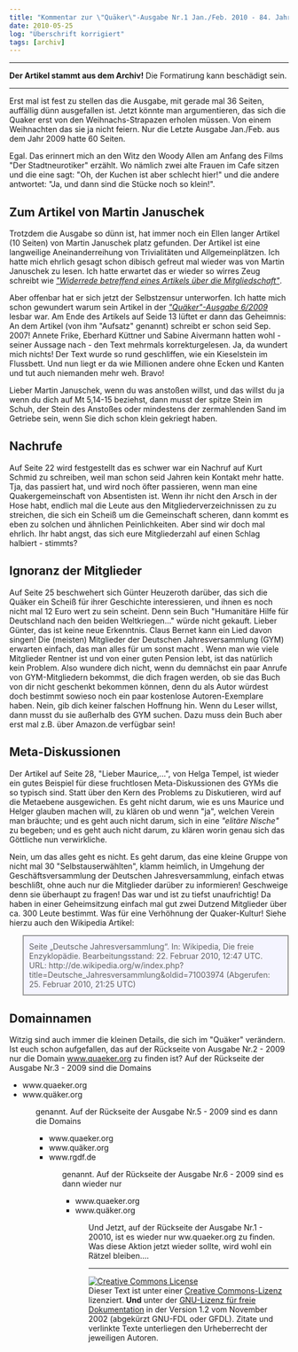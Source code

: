 ```yaml
---
title: "Kommentar zur \"Quäker\"-Ausgabe Nr.1 Jan./Feb. 2010 - 84. Jahrgang"
date: 2010-05-25
log: "Überschrift korrigiert"
tags: [archiv]
---
```

<hr><b>Der Artikel stammt aus dem Archiv!</b> Die Formatirung kann beschädigt sein.<hr>
Erst mal ist fest zu stellen das die Ausgabe, mit gerade mal 36 Seiten, auffällig dünn ausgefallen ist. Jetzt könnte man argumentieren, das sich die Quaker erst von den Weihnachs-Strapazen erholen müssen. Von einem Weihnachten das sie ja nicht feiern. Nur die Letzte Ausgabe Jan./Feb. aus dem Jahr 2009 hatte 60 Seiten.

Egal. Das erinnert mich an den Witz den Woody Allen am Anfang des Films "Der Stadtneurotiker" erzählt. Wo nämlich zwei alte Frauen im Cafe sitzen und die eine sagt: "Oh, der Kuchen ist aber schlecht hier!" und die andere antwortet: "Ja, und dann sind die Stücke noch so klein!". 

<h2>Zum Artikel von Martin Januschek</h2>

Trotzdem die Ausgabe so dünn ist, hat immer noch ein Ellen langer Artikel (10 Seiten) von Martin Januschek platz gefunden. Der Artikel ist eine langweilige Aneinanderreihung von Trivialitäten und Allgemeinplätzen. Ich hatte mich ehrlich gesagt schon dibisch gefreut mal wieder was von Martin Januschek zu lesen. Ich hatte erwartet das er wieder so wirres Zeug schreibt wie <a href="http://www.the-independent-friend.de/?q=node/295"><i>"Widerrede betreffend eines Artikels über die Mitgliedschaft"</i></a>. 

Aber offenbar hat er sich jetzt der Selbstzensur unterworfen. Ich hatte mich schon gewundert warum sein Artikel in der <a href="http://www.the-independent-friend.de/?q=node/564"><i>"Quäker"-Ausgabe 6/2009</i></a> lesbar war. Am Ende des Artikels auf Seide 13 lüftet er dann das Geheimnis: An dem Artikel (von ihm "Aufsatz" genannt) schreibt er schon seid Sep. 2007! Annete Frike, Eberhard Küttner und Sabine Aivermann hatten wohl - seiner Aussage nach - den Text mehrmals korrekturgelesen.  Ja, da wundert mich nichts! Der Text wurde so rund geschliffen, wie ein Kieselstein im Flussbett. Und nun liegt er da wie Millionen andere ohne Ecken und Kanten und tut auch niemanden mehr weh. Bravo! 

Lieber Martin Januschek, wenn du was anstoßen willst, und das willst du ja wenn du dich auf Mt 5,14-15 beziehst, dann musst der spitze Stein im Schuh, der Stein des Anstoßes oder mindestens der zermahlenden Sand im Getriebe sein, wenn Sie dich schon klein gekriegt haben. 

<h2>Nachrufe</h2>

Auf Seite 22 wird festgestellt das es schwer war ein Nachruf auf Kurt Schmid zu schreiben, weil man schon seid Jahren kein Kontakt mehr hatte. Tja, das passiert hat, und wird noch öfter passieren, wenn man eine Quakergemeinschaft von  Absentisten ist. Wenn ihr nicht den Arsch in der Hose habt, endlich mal die Leute aus den Mitgliederverzeichnissen zu zu streichen, die sich ein Scheiß um die Gemeinschaft scheren, dann kommt es eben zu solchen und ähnlichen Peinlichkeiten. Aber sind wir doch mal ehrlich. Ihr habt angst, das sich eure Mitgliederzahl auf einen Schlag halbiert - stimmts?

<h2>Ignoranz der Mitglieder</h2>

Auf Seite 25 beschwehert sich Günter Heuzeroth darüber, das sich die Quäker ein Scheiß für ihrer Geschichte interessieren, und ihnen es noch nicht mal 12 Euro wert zu sein scheint. Denn sein Buch "Humanitäre Hilfe für Deutschland nach den beiden Weltkriegen..." würde nicht gekauft. Lieber Günter, das ist keine neue Erkenntnis. Claus Bernet kann ein Lied davon singen! Die (meisten) Mitglieder der Deutschen Jahresversammlung  (GYM) erwarten einfach, das man alles für um sonst macht . Wenn man wie viele Mitglieder Rentner ist und von einer guten Pension lebt, ist das natürlich kein Problem. Also wundere dich nicht, wenn du demnächst ein paar Anrufe von GYM-Mitgliedern bekommst, die dich fragen werden, ob sie das Buch von dir nicht geschenkt bekommen können, denn du als Autor würdest doch bestimmt sowieso noch ein paar kostenlose Autoren-Exemplare haben. Nein, gib dich keiner falschen Hoffnung hin. Wenn du Leser willst, dann musst du sie außerhalb des GYM suchen. Dazu muss dein Buch aber erst mal z.B. über Amazon.de verfügbar sein!

<h2>Meta-Diskussionen</h2>

Der Artikel  auf Seite 28, "Lieber Maurice,...", von Helga Tempel, ist wieder ein gutes Beispiel für diese fruchtlosen Meta-Diskussionen des GYMs die so typisch sind. Statt über den Kern des Problems zu Diskutieren, wird auf die Metaebene ausgewichen. Es geht nicht darum, wie es uns Maurice und Helger glauben machen will, zu klären ob und wenn "ja", welchen Verein man bräuchte; und es geht auch nicht darum, sich in eine <i>"elitäre Nische"</i> zu begeben; und es geht auch nicht darum, zu klären worin genau sich das Göttliche nun verwirkliche. 

Nein, um das alles geht es nicht. Es geht darum, das eine kleine Gruppe von nicht mal 30 "Selbstauserwählten", klamm heimlich, in Umgehung der Geschäftsversammlung der Deutschen Jahresversammlung, einfach etwas beschlißt, ohne auch nur die Mitglieder darüber zu informieren! Geschweige denn sie überhaupt zu fragen! Das war und ist zu tiefst unaufrichtig! Da haben in einer Geheimsitzung einfach mal gut zwei Dutzend Mitglieder über ca. 300 Leute bestimmt. Was für eine Verhöhnung der Quaker-Kultur! Siehe hierzu auch den Wikipedia Artikel:

<blockquote width=80%; style="padding:10px; background:#f4f4ff; border: 2px solid #999; border-right-width: 2px">
Seite „Deutsche Jahresversammlung“. In: Wikipedia, Die freie Enzyklopädie. Bearbeitungsstand: 22. Februar 2010, 12:47 UTC. URL: http://de.wikipedia.org/w/index.php?title=Deutsche_Jahresversammlung&oldid=71003974 (Abgerufen: 25. Februar 2010, 21:25 UTC) 
</blockquote>

<h2>Domainnamen</h2>

Witzig sind auch immer die kleinen Details, die sich im "Quäker" verändern. Ist euch schon aufgefallen, das auf der Rückseite von Ausgabe Nr.2 - 2009 nur die Domain www.quaeker.org zu finden ist? Auf der Rückseite der Ausgabe Nr.3 - 2009 sind die Domains
<ul>
<li>www.quaeker.org</li>
<li>www.quäker.org</li>
<ul>
genannt. Auf der Rückseite der Ausgabe Nr.5 - 2009 sind es dann die Domains
<ul>
<li>www.quaeker.org</li>
<li>www.quäker.org</li>
<li>www.rgdf.de</li>
<ul>
genannt. Auf der Rückseite der Ausgabe Nr.6 - 2009 sind es dann wieder nur
<ul>
<li>www.quaeker.org</li>
<li>www.quäker.org</li>
<ul>
Und Jetzt, auf der Rückseite der Ausgabe Nr.1 - 20010, ist es wieder nur ww.quaeker.org zu finden. Was diese Aktion jetzt wieder sollte, wird wohl ein Rätzel bleiben....


<hr>

 <a rel="license" href="http://creativecommons.org/licenses/by-sa/3.0/de/"><img alt="Creative Commons License" style="border-width:0" src="http://i.creativecommons.org/l/by-sa/3.0/de/88x31.png" /></a><br />Dieser <span xmlns:dc="http://purl.org/dc/elements/1.1/" href="http://purl.org/dc/dcmitype/Text" rel="dc:type">Text</span> ist unter einer <a rel="license" href="http://creativecommons.org/licenses/by-sa/3.0/de/">Creative Commons-Lizenz</a> lizenziert. <b>Und</b> unter der <a href="http://de.wikipedia.org/wiki/GFDL">GNU-Lizenz für freie Dokumentation</a> in der Version 1.2 vom November 2002 (abgekürzt GNU-FDL oder GFDL). Zitate und verlinkte Texte unterliegen den Urheberrecht der jeweiligen Autoren.
